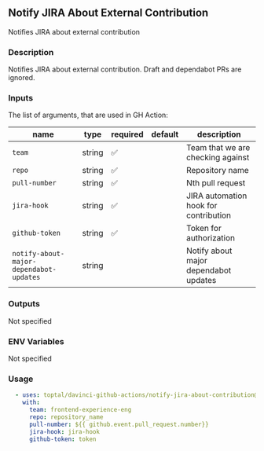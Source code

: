 ## Notify JIRA About External Contribution

Notifies JIRA about external contribution

### Description

Notifies JIRA about external contribution. Draft and dependabot PRs are ignored.

### Inputs

The list of arguments, that are used in GH Action:

| name                                    | type   | required | default | description                           |
| --------------------------------------- | ------ | -------- | ------- | ------------------------------------- |
| `team`                                  | string | ✅        |         | Team that we are checking against     |
| `repo`                                  | string | ✅        |         | Repository name                       |
| `pull-number`                           | string | ✅        |         | Nth pull request                      |
| `jira-hook`                             | string | ✅        |         | JIRA automation hook for contribution |
| `github-token`                          | string | ✅        |         | Token for authorization               |
| `notify-about-major-dependabot-updates` | string |          |         | Notify about major dependabot updates |

### Outputs

Not specified

### ENV Variables

Not specified

### Usage

```yaml
  - uses: toptal/davinci-github-actions/notify-jira-about-contribution@v4.4.2
    with:
      team: frontend-experience-eng
      repo: repository_name
      pull-number: ${{ github.event.pull_request.number}}
      jira-hook: jira-hook
      github-token: token
```
